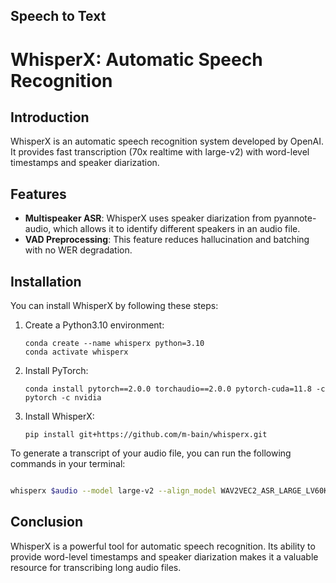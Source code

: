 ## <i class="fas fa-hammer"></i> Speech to Text 

# WhisperX: Automatic Speech Recognition

## Introduction

WhisperX is an automatic speech recognition system developed by OpenAI. It provides fast transcription (70x realtime with large-v2) with word-level timestamps and speaker diarization.

## Features

- **Multispeaker ASR**: WhisperX uses speaker diarization from pyannote-audio, which allows it to identify different speakers in an audio file.
- **VAD Preprocessing**: This feature reduces hallucination and batching with no WER degradation.

## Installation

You can install WhisperX by following these steps:

1. Create a Python3.10 environment: 
    ```
    conda create --name whisperx python=3.10
    conda activate whisperx
    ```
2. Install PyTorch:
    ```
    conda install pytorch==2.0.0 torchaudio==2.0.0 pytorch-cuda=11.8 -c pytorch -c nvidia
    ```
3. Install WhisperX:
    ```
    pip install git+https://github.com/m-bain/whisperx.git
    ```
To generate a transcript of your audio file, you can run the following commands in your terminal:

```bash

whisperx $audio --model large-v2 --align_model WAV2VEC2_ASR_LARGE_LV60K_960H --batch_size 16

```

## Conclusion

WhisperX is a powerful tool for automatic speech recognition. Its ability to provide word-level timestamps and speaker diarization makes it a valuable resource for transcribing long audio files.
